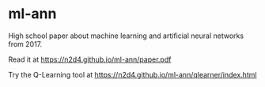# ml-ann
High school paper about machine learning and artificial neural networks from 2017.

Read it at https://n2d4.github.io/ml-ann/paper.pdf

Try the Q-Learning tool at https://n2d4.github.io/ml-ann/qlearner/index.html
